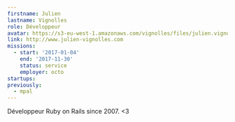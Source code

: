 ```yaml
---
firstname: Julien
lastname: Vignolles
role: Développeur
avatar: https://s3-eu-west-1.amazonaws.com/vignolles/files/julien.vignolles.jpg
link: http://www.julien-vignolles.com
missions:
  - start: '2017-01-04'
    end: '2017-11-30'
    status: service
    employer: octo
startups:
previously:
  - mpal
---
```


Développeur Ruby on Rails since 2007. &lt;3
